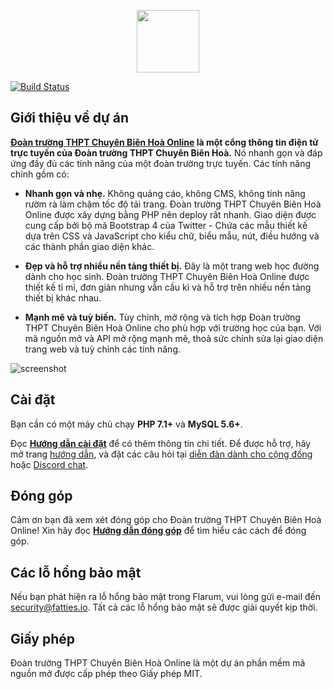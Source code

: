 <p align="center"><img src="https://raw.githubusercontent.com/FattiesSoftware/doantruong-cbh-final/master/60namcbh.png" height="100" width="100"></p>

<p align="center">

<a href="https://app.buddy.works/duongtunganh2111/doantruong-cbh-beta-final/pipelines/pipeline/246032"><img src="https://app.buddy.works/duongtunganh2111/doantruong-cbh-beta-final/pipelines/pipeline/246032/badge.svg?token=2e0813dbe17bf3d9cb39c14bd1503a57a10e9f2bc5a6049c70bfd9e5cbb67072" alt="Build Status"></a>
</p>



## Giới thiệu về dự án

**[Đoàn trường THPT Chuyên Biên Hoà Online](https://youth.cbh.edu.vn/) là một cổng thông tin điện tử trực tuyến của Đoàn trường THPT Chuyên Biên Hoà.** Nó nhanh gọn và đáp ứng đầy đủ các tính năng của một đoàn trường trực tuyến. Các tính năng chính gồm có:

* **Nhanh gọn và nhẹ.** Không quảng cáo, không CMS, không tính năng rườm rà làm chậm tốc độ tải trang. Đoàn trường THPT Chuyên Biên Hoà Online được xây dựng bằng PHP nên deploy rất nhanh. Giao diện được cung cấp bởi bộ mã Bootstrap 4 của Twitter - Chứa các mẫu thiết kế dựa trên CSS và JavaScript cho kiểu chữ, biểu mẫu, nút, điều hướng và các thành phần giao diện khác.

* **Đẹp và hỗ trợ nhiều nền tảng thiết bị.** Đây là một trang web học đường dành cho học sinh. Đoàn trường THPT Chuyên Biên Hoà Online được thiết kế tỉ mỉ, đơn giản nhưng vẫn cầu kì và hỗ trợ trên nhiều nền tảng thiết bị khác nhau.

* **Mạnh mẽ và tuỳ biến.** Tùy chỉnh, mở rộng và tích hợp Đoàn trường THPT Chuyên Biên Hoà Online cho phù hợp với trường học của bạn. Với mã nguồn mở và API mở rộng mạnh mẽ, thoả sức chỉnh sửa lại giao diện trang web và tuỳ chỉnh các tính năng.

![screenshot](https://raw.githubusercontent.com/FattiesSoftware/doantruong-cbh-beta-final/17dc6f8eb814df31e45f74fe2711f39b1c44dc5e/doantruong.png)

## Cài đặt

Bạn cần có một máy chủ chạy **PHP 7.1+** và **MySQL 5.6+**.

Đọc **[Hướng dẫn cài đặt](https://youth.fatties.io/docs/install.html)** để có thêm thông tin chi tiết. Để được hỗ trợ, hãy mở trang [hướng dẫn](https://youth.fatties.io/docs/), và đặt các câu hỏi tại [diễn đàn dành cho cộng đồng](https://discuss.fatties.io/) hoặc [Discord chat](https://fatties.io/discord/).

## Đóng góp

Cảm ơn bạn đã xem xét đóng góp cho Đoàn trường THPT Chuyên Biên Hoà Online! Xin hãy đọc **[Hướng dẫn đóng góp](https://youth.fatties.io/docs/contributing.html)** để tìm hiểu các cách để đóng góp.

## Các lỗ hổng bảo mật

Nếu bạn phát hiện ra lỗ hổng bảo mật trong Flarum, vui lòng gửi e-mail đến [security@fatties.io](mailto:security@fatties.io). Tất cả các lỗ hổng bảo mật sẽ được giải quyết kịp thời.

## Giấy phép

Đoàn trường THPT Chuyên Biên Hoà Online là một dự án phần mềm mã nguồn mở được cấp phép theo Giấy phép MIT.
